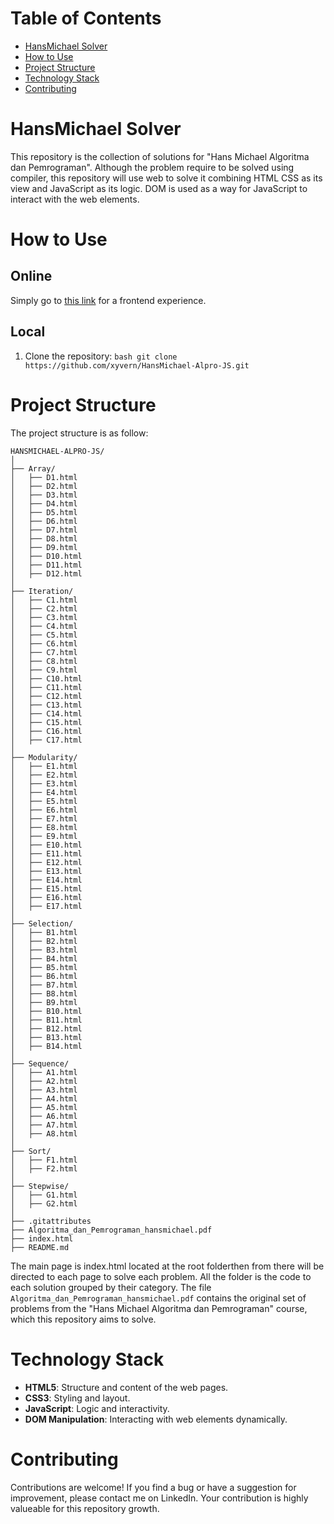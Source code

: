 # Table of Contents
- [HansMichael Solver](#hansmichael-solver)
- [How to Use](#how-to-use)
- [Project Structure](#project-structure)
- [Technology Stack](#technology-stack)
- [Contributing](#contributing)

# HansMichael Solver
 This repository is the collection of solutions for "Hans Michael Algoritma dan Pemrograman". Although the problem require to be solved using compiler, this repository will use web to solve it combining HTML CSS as its view and JavaScript as its logic. DOM is used as a way for JavaScript to interact with the web elements.

# How to Use
 ## Online
  Simply go to [this link](https://xyvern.github.io/HansMichael-Alpro-JS/) for a frontend experience.

 ## Local
  1. Clone the repository:
    ```bash
    git clone https://github.com/xyvern/HansMichael-Alpro-JS.git ```

# Project Structure
 The project structure is as follow:
```
HANSMICHAEL-ALPRO-JS/
│
├── Array/
│   ├── D1.html
│   ├── D2.html
│   ├── D3.html
│   ├── D4.html
│   ├── D5.html
│   ├── D6.html
│   ├── D7.html
│   ├── D8.html
│   ├── D9.html
│   ├── D10.html
│   ├── D11.html
│   ├── D12.html
│
├── Iteration/
│   ├── C1.html
│   ├── C2.html
│   ├── C3.html
│   ├── C4.html
│   ├── C5.html
│   ├── C6.html
│   ├── C7.html
│   ├── C8.html
│   ├── C9.html
│   ├── C10.html
│   ├── C11.html
│   ├── C12.html
│   ├── C13.html
│   ├── C14.html
│   ├── C15.html
│   ├── C16.html
│   ├── C17.html
│
├── Modularity/
│   ├── E1.html
│   ├── E2.html
│   ├── E3.html
│   ├── E4.html
│   ├── E5.html
│   ├── E6.html
│   ├── E7.html
│   ├── E8.html
│   ├── E9.html
│   ├── E10.html
│   ├── E11.html
│   ├── E12.html
│   ├── E13.html
│   ├── E14.html
│   ├── E15.html
│   ├── E16.html
│   ├── E17.html
│
├── Selection/
│   ├── B1.html
│   ├── B2.html
│   ├── B3.html
│   ├── B4.html
│   ├── B5.html
│   ├── B6.html
│   ├── B7.html
│   ├── B8.html
│   ├── B9.html
│   ├── B10.html
│   ├── B11.html
│   ├── B12.html
│   ├── B13.html
│   ├── B14.html
│
├── Sequence/
│   ├── A1.html
│   ├── A2.html
│   ├── A3.html
│   ├── A4.html
│   ├── A5.html
│   ├── A6.html
│   ├── A7.html
│   ├── A8.html
│
├── Sort/
│   ├── F1.html
│   ├── F2.html
│
├── Stepwise/
│   ├── G1.html
│   ├── G2.html
│
├── .gitattributes
├── Algoritma_dan_Pemrograman_hansmichael.pdf
├── index.html
├── README.md
```
The main page is index.html located at the root folderthen from there will be directed to each page to solve each problem. All the folder is the code to each solution grouped by their category. The file `Algoritma_dan_Pemrograman_hansmichael.pdf` contains the original set of problems from the "Hans Michael Algoritma dan Pemrograman" course, which this repository aims to solve.

# Technology Stack
- **HTML5**: Structure and content of the web pages.
- **CSS3**: Styling and layout.
- **JavaScript**: Logic and interactivity.
- **DOM Manipulation**: Interacting with web elements dynamically.

# Contributing
Contributions are welcome! If you find a bug or have a suggestion for improvement, please contact me on LinkedIn. Your contribution is highly valueable for this repository growth.